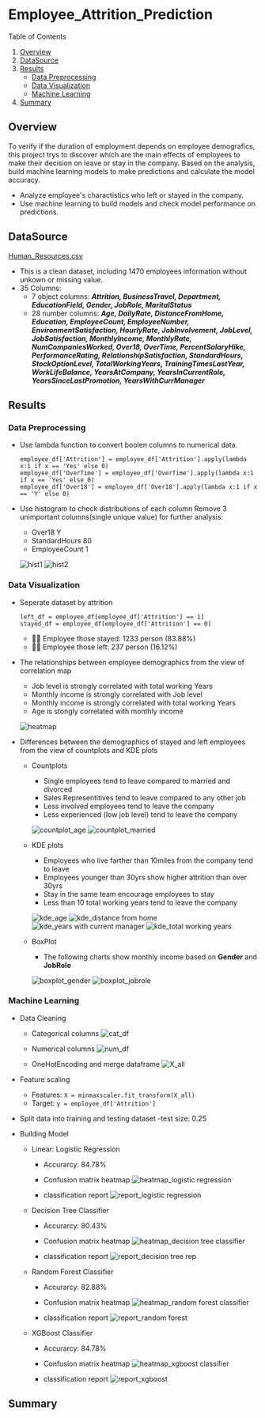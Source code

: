 # Employee_Attrition_Prediction
Table of Contents
1. [Overview](#overview)
2. [DataSource](#datasource)
3. [Results](#results)
   * [Data Preprocessing](#data-preprocessing)
   * [Data Visualization](#data-visualization)
   * [Machine Learning](#machine-learning)
5. [Summary](#summary)

## Overview 
To verify if the duration of employment depends on employee demografics, this project trys to discover which are the main effects of employees to make their decision on leave or stay in the company. Based on the analysis, build machine learning models to make predictions and calculate the model accuracy.
   - Analyze employee's charactistics who left or stayed in the company.
   - Use machine learning to build models and check model performance on predictions. 

## DataSource
   [Human_Resources.csv](https://github.com/CelineWW/Employee_Attrition_Prediction/blob/main/Human_Resources.csv)
   - This is a clean dataset, including 1470 employees information without unkown or missing value.
   - 35 Columns: 
      - 7 object columns: ***Attrition, BusinessTravel, Department, EducationField, Gender, JobRole, MaritalStatus***
      - 28 number columns: ***Age, DailyRate, DistanceFromHome, Education, EmployeeCount, EmployeeNumber, EnvironmentSatisfaction, HourlyRate, JobInvolvement, JobLevel, JobSatisfaction, MonthlyIncome, MonthlyRate, NumCompaniesWorked, Over18, OverTime, PercentSalaryHike, PerformanceRating, RelationshipSatisfaction, StandardHours, StockOptionLevel, TotalWorkingYears, TrainingTimesLastYear, WorkLifeBalance, YearsAtCompany, YearsInCurrentRole, YearsSinceLastPromotion, YearsWithCurrManager***
   
## Results
### Data Preprocessing
   - Use lambda function to convert boolen columns to numerical data.
      ```
      employee_df['Attrition'] = employee_df['Attrition'].apply(lambda x:1 if x == 'Yes' else 0)
      employee_df['OverTime'] = employee_df['OverTime'].apply(lambda x:1 if x == 'Yes' else 0)
      employee_df['Over18'] = employee_df['Over18'].apply(lambda x:1 if x == 'Y' else 0)
      ```
   - Use histogram to check distributions of each column
     Remove 3 unimportant columns(single unique value) for further analysis:
     - Over18 Y
     - StandardHours 80
     - EmployeeCount 1
     
     ![hist1](https://user-images.githubusercontent.com/105877888/233161655-0e66f5a0-8e7f-43cc-8cf7-4c68e13d49f1.png)
     ![hist2](https://user-images.githubusercontent.com/105877888/233161731-ff102ca9-2cd2-482e-84aa-6355e634abfc.png)

### Data Visualization
   - Seperate dataset by attrition
      ```
      left_df = employee_df[employee_df['Attrition'] == 1]
      stayed_df = employee_df[employee_df['Attrition'] == 0]
      ```
     - :raising_hand_man: Employee those stayed: 1233 person (83.88%)
     - :no_good_man: Employee those left: 237 person (16.12%)
     
   - The relationships between employee demographics from the view of correlation map 
      - Job level is strongly correlated with total working Years
      - Monthly income is strongly correlated with Job level
      - Monthly income is strongly correlated with total working Years
      - Age is stongly correlated with monthly income    
      
      ![heatmap](https://user-images.githubusercontent.com/105877888/233162403-05dc1f8d-c227-4ab1-89f4-e17c731b81d4.png)

   
   - Differences between the demographics of stayed and left employees from the view of countplots and KDE plots 
      - Countplots
         - Single employees tend to leave compared to married and divorced
         - Sales Representitives tend to leave compared to any other job 
         - Less involved employees tend to leave the company 
         - Less experienced (low job level) tend to leave the company 

         ![countplot_age](https://user-images.githubusercontent.com/105877888/233164158-7455b082-928a-4846-8740-d099a629890b.png)
         ![countplot_married](https://user-images.githubusercontent.com/105877888/233164204-74d407f2-a139-4f9a-9463-6600d8427f2f.png)
      
      - KDE plots
         - Employees who live farther than 10miles from the company tend to leave
         - Employees younger than 30yrs show higher attrition than over 30yrs 
         - Stay in the same team encourage employees to stay
         - Less than 10 total working years tend to leave the company 
          
         ![kde_age](https://user-images.githubusercontent.com/105877888/233166423-55bd2372-c1f7-447f-8be3-60f0aa18651c.png)
         ![kde_distance from home](https://user-images.githubusercontent.com/105877888/233166502-1af586fa-424e-407c-8373-94a957adff2f.png)
         ![kde_years with current manager](https://user-images.githubusercontent.com/105877888/233166559-8e04e6b3-fdb9-4789-b6c2-43ac555551b2.png)
         ![kde_total working years](https://user-images.githubusercontent.com/105877888/233166593-26c64770-438e-49de-8e8e-9720b8115ec4.png)

      - BoxPlot 
         - The following charts show monthly income based on **Gender** and **JobRole**
      
         ![boxplot_gender](https://user-images.githubusercontent.com/105877888/233167669-63c23e23-d2ba-43e3-b580-ea0490aa09c4.png)
         ![boxplot_jobrole](https://user-images.githubusercontent.com/105877888/233167696-fca58782-e239-45d4-8d55-110bf17077b9.png)

### Machine Learning
   - Data Cleaning
      - Categorical columns
      ![cat_df](https://user-images.githubusercontent.com/105877888/233169351-1ef0b4dd-9342-46f2-a7ea-4a8f1a513b5a.png)

      - Numerical columns
      ![num_df](https://user-images.githubusercontent.com/105877888/233169602-065e344c-567c-4ff8-8604-5e21c485adcf.png)

      - OneHotEncoding and merge dataframe
      ![X_all](https://user-images.githubusercontent.com/105877888/233169912-3896fd92-06ad-46b0-9c3a-20f160484707.png)
      
   - Feature scaling 
      - Features: `X = minmaxscaler.fit_transform(X_all)`
      - Target: `y = employee_df['Attrition']`  
   
   - Split data into training and testing dataset 
      -test size: 0.25

   - Building Model
      - Linear: Logistic Regression
         - Accurarcy: 84.78%
         - Confusion matrix heatmap
            ![heatmap_logistic regression](https://user-images.githubusercontent.com/105877888/233171945-e5fdf040-298c-41fc-86c3-558b8a85e1a0.png)

         - classification report
            ![report_logistic regression](https://user-images.githubusercontent.com/105877888/233172886-1eaf3250-8aa4-411a-bda9-29a065c09adb.png)

      - Decision Tree Classifier
         - Accurarcy: 80.43%
         - Confusion matrix heatmap
            ![heatmap_decision tree classifier](https://user-images.githubusercontent.com/105877888/233172027-5cfcc658-a65d-4fe7-8f45-2bf5fadb1ef5.png)

         - classification report
            ![report_decision tree](https://user-images.githubusercontent.com/105877888/233172744-0f6446cf-3e04-4cfe-acdf-fc70acb24652.png)
rep
      - Random Forest Classifier
         - Accurarcy: 82.88%
         - Confusion matrix heatmap
            ![heatmap_random forest classifier](https://user-images.githubusercontent.com/105877888/233172072-a063bad3-4a0c-4cbf-b05a-fc04bf9273a5.png)

         - classification report
            ![report_random forest](https://user-images.githubusercontent.com/105877888/233172588-c68092f5-8d81-4c3e-9222-77d9a2aa7058.png)

      - XGBoost Classifier
         - Accurarcy: 84.78%
         - Confusion matrix heatmap
           ![heatmap_xgboost classifier](https://user-images.githubusercontent.com/105877888/233172111-df0551a7-d187-4e79-821b-5780aee36297.png)

         - classification report
            ![report_xgboost](https://user-images.githubusercontent.com/105877888/233172553-5249f016-f15d-4974-9fd1-6a9dc6b9ccaa.png)

## Summary
